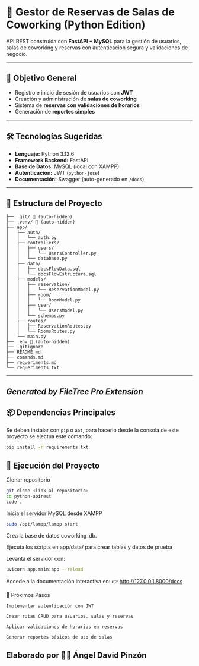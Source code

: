 # 🏢 Gestor de Reservas de Salas de Coworking (Python Edition)

API REST construida con **FastAPI + MySQL** para la gestión de usuarios, salas de coworking y reservas con autenticación segura y validaciones de negocio.

---

## 🎯 Objetivo General

- Registro e inicio de sesión de usuarios con **JWT**  
- Creación y administración de **salas de coworking**  
- Sistema de **reservas con validaciones de horarios**  
- Generación de **reportes simples**  

---

## 🛠️ Tecnologías Sugeridas

- **Lenguaje:** Python 3.12.6  
- **Framework Backend:** FastAPI  
- **Base de Datos:** MySQL (local con XAMPP)  
- **Autenticación:** JWT (`python-jose`)  
- **Documentación:** Swagger (auto-generado en `/docs`)  

---

## 📂 Estructura del Proyecto

```
├── .git/ 🚫 (auto-hidden)
├── .venv/ 🚫 (auto-hidden)
├── app/
│   ├── auth/
│   │   └── auth.py
│   ├── controllers/
│   │   ├── users/
│   │   │   └── UsersController.py
│   │   └── database.py
│   ├── data/
│   │   ├── docsFlowData.sql
│   │   └── docsFlowEstructura.sql
│   ├── models/
│   │   ├── reservation/
│   │   │   └── ReservationModel.py
│   │   ├── room/
│   │   │   └── RoomModel.py
│   │   ├── user/
│   │   │   └── UsersModel.py
│   │   └── schemas.py
│   ├── routes/
│   │   ├── ReservationRoutes.py
│   │   └── RoomsRoutes.py
│   └── main.py
├── .env 🚫 (auto-hidden)
├── .gitignore
├── README.md
├── comands.md
├── requeriments.md
└── requeriments.txt
```

---
*Generated by FileTree Pro Extension*
---

## 📦 Dependencias Principales

Se deben instalar con `pip` o `apt`, para hacerlo desde la consola de este proyecto se ejectua este comando:

```bash
pip install -r requirements.txt
```

## 🚀 Ejecución del Proyecto
Clonar repositorio
```bash
git clone <link-al-repositorio>
cd python-apirest
code .  
```

Inicia el servidor MySQL desde XAMPP
```bash
sudo /opt/lampp/lampp start
```
Crea la base de datos coworking_db.

Ejecuta los scripts en app/data/ para crear tablas y datos de prueba

Levanta el servidor con:
```bash
uvicorn app.main:app --reload
```
Accede a la documentación interactiva en:
👉 http://127.0.0.1:8000/docs


📖 Próximos Pasos

    Implementar autenticación con JWT

    Crear rutas CRUD para usuarios, salas y reservas

    Aplicar validaciones de horarios en reservas

    Generar reportes básicos de uso de salas

## Elaborado por 👨‍💻 Ángel David Pinzón 